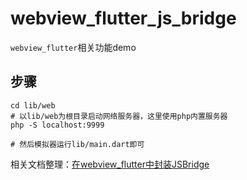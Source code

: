 # webview_flutter_js_bridge

`webview_flutter`相关功能demo

## 步骤
```
cd lib/web
# 以lib/web为根目录启动网络服务器，这里使用php内置服务器
php -S localhost:9999

# 然后模拟器运行lib/main.dart即可
``` 

相关文档整理：[在webview_flutter中封装JSBridge](https://www.shymean.com/article/在webview_flutter中封装JSBridge)